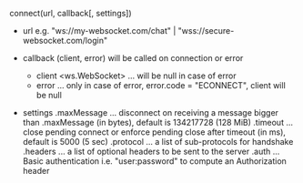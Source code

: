 

connect(url, callback[, settings])

* url <string>
    e.g. "ws://my-websocket.com/chat" | "wss://secure-websocket.com/login"

* callback <function> (client, error)
    will be called on connection or error
    * client <ws.WebSocket> ... will be null in case of error
    * error <Error> ... only in case of error, error.code = "ECONNECT", client will be null

* settings <Object>
    .maxMessage <number> ... disconnect on receiving a message bigger than .maxMessage (in bytes),
        default is 134217728 (128 MiB)
    .timeout <number> ... close pending connect or enforce pending close after timeout (in ms),
        default is 5000 (5 sec)
    .protocol <Array> ... a list of sub-protocols for handshake
    .headers <Object> ... a list of optional headers to be sent to the server
    .auth <string> ... Basic authentication i.e. "user:password" to compute an Authorization header